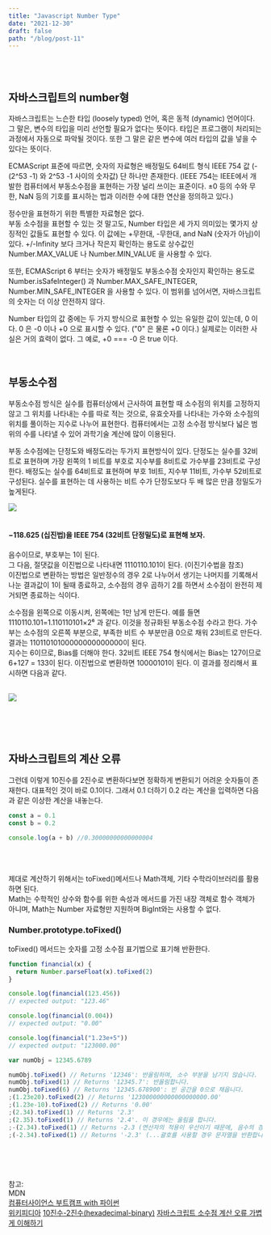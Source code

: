 ```yaml
---
title: "Javascript Number Type"
date: "2021-12-30"
draft: false
path: "/blog/post-11"
---
```


<br>
<br>

## 자바스크립트의 number형

자바스크립트는 느슨한 타입 (loosely typed) 언어, 혹은 동적 (dynamic) 언어이다.  
그 말은, 변수의 타입을 미리 선언할 필요가 없다는 뜻이다.
타입은 프로그램이 처리되는 과정에서 자동으로 파악될 것이다.
또한 그 말은 같은 변수에 여러 타입의 값을 넣을 수 있다는 뜻이다.

ECMAScript 표준에 따르면, 숫자의 자료형은 배정밀도 64비트 형식 IEEE 754 값 (-(2^53 -1) 와 2^53 -1 사이의 숫자값) 단 하나만 존재한다. (IEEE 754는 IEEE에서 개발한 컴퓨터에서 부동소수점을 표현하는 가장 널리 쓰이는 표준이다. ±0 등의 수와 무한, NaN 등의 기호를 표시하는 법과 이러한 수에 대한 연산을 정의하고 있다.)

정수만을 표현하기 위한 특별한 자료형은 없다.  
부동 소수점을 표현할 수 있는 것 말고도, Number 타입은 세 가지 의미있는 몇가지 상징적인 값들도 표현할 수 있다. 이 값에는 +무한대, -무한대, and NaN (숫자가 아님)이 있다.
+/-Infinity 보다 크거나 작은지 확인하는 용도로 상수값인 Number.MAX_VALUE 나 Number.MIN_VALUE 을 사용할 수 있다.

또한, ECMAScript 6 부터는 숫자가 배정밀도 부동소수점 숫자인지 확인하는 용도로 Number.isSafeInteger() 과 Number.MAX_SAFE_INTEGER, Number.MIN_SAFE_INTEGER 을 사용할 수 있다. 이 범위를 넘어서면, 자바스크립트의 숫자는 더 이상 안전하지 않다.

Number 타입의 값 중에는 두 가지 방식으로 표현할 수 있는 유일한 값이 있는데, 0 이다. 0 은 -0 이나 +0 으로 표시할 수 있다. ("0" 은 물론 +0 이다.) 실제로는 이러한 사실은 거의 효력이 없다. 그 예로, +0 === -0 은 true 이다.

<br>

## 부동소수점

부동소수점 방식은 실수를 컴퓨터상에서 근사하여 표현할 때 소수점의 위치를 고정하지 않고 그 위치를 나타내는 수를 따로 적는 것으로, 유효숫자를 나타내는 가수와 소수점의 위치를 풀이하는 지수로 나누어 표현한다. 컴퓨터에서는 고정 소수점 방식보다 넓은 범위의 수를 나타낼 수 있어 과학기술 계산에 많이 이용된다.

부동 소수점에는 단정도와 배정도라는 두가지 표현방식이 있다. 단정도는 실수를 32비트로 표현하며 가장 왼쪽의 1 비트를 부호로 지수부를 8비트로 가수부를 23비트로 구성한다.
배정도는 실수를 64비트로 표현하며 부호 1비트, 지수부 11비트, 가수부 52비트로 구성된다. 실수를 표현하는 데 사용하는 비트 수가 단정도보다 두 배 많은 만큼 정밀도가 높게된다.

<img src="https://upload.wikimedia.org/wikipedia/commons/thumb/8/88/General_floating_point_ko.svg/1000px-General_floating_point_ko.svg.png">

<br>
<br>

#### −118.625 (십진법)을 IEEE 754 (32비트 단정밀도)로 표현해 보자.

음수이므로, 부호부는 1이 된다.  
그 다음, 절댓값을 이진법으로 나타내면 1110110.101이 된다. (이진기수법을 참조)  
이진법으로 변환하는 방법은 일반정수의 경우 2로 나누어서 생기는 나머지를 기록해서 나눈 결과값이 1이 될때 종료하고, 소수점의 경우 곱하기 2를 하면서 소수점이 완전히 제거되면 종료하는 식이다.

소수점을 왼쪽으로 이동시켜, 왼쪽에는 1만 남게 만든다. 예를 들면 1110110.101=1.110110101×2⁶ 과 같다. 이것을 정규화된 부동소수점 수라고 한다.
가수부는 소수점의 오른쪽 부분으로, 부족한 비트 수 부분만큼 0으로 채워 23비트로 만든다. 결과는 11011010100000000000000이 된다.  
지수는 6이므로, Bias를 더해야 한다. 32비트 IEEE 754 형식에서는 Bias는 127이므로 6+127 = 133이 된다. 이진법으로 변환하면 10000101이 된다.
이 결과를 정리해서 표시하면 다음과 같다.
<br>
<br>

<img src="https://upload.wikimedia.org/wikipedia/commons/thumb/6/68/Float_point_example_frac.svg/1200px-Float_point_example_frac.svg.png">

<br>
<br>
<br>
<br>
<br>

## 자바스크립트의 계산 오류

그런데 이렇게 10진수를 2진수로 변환하다보면 정확하게 변환되기 어려운 숫자들이 존재한다.
대표적인 것이 바로 0.1이다. 그래서 0.1 더하기 0.2 라는 계산을 입력하면 다음과 같은 이상한 계산을 내놓는다.

```javascript
const a = 0.1
const b = 0.2

console.log(a + b) //0.30000000000000004
```

<br>
<br>

제대로 계산하기 위해서는 toFixed()메서드나 Math객체, 기타 수학라이브러리를 활용하면 된다.  
Math는 수학적인 상수와 함수를 위한 속성과 메서드를 가진 내장 객체로 함수 객체가 아니며, Math는 Number 자료형만 지원하며 BigInt와는 사용할 수 없다.

### Number.prototype.toFixed()

toFixed() 메서드는 숫자를 고정 소수점 표기법으로 표기해 반환한다.

```javascript
function financial(x) {
  return Number.parseFloat(x).toFixed(2)
}

console.log(financial(123.456))
// expected output: "123.46"

console.log(financial(0.004))
// expected output: "0.00"

console.log(financial("1.23e+5"))
// expected output: "123000.00"

var numObj = 12345.6789

numObj.toFixed() // Returns '12346': 반올림하며, 소수 부분을 남기지 않습니다.
numObj.toFixed(1) // Returns '12345.7': 반올림합니다.
numObj.toFixed(6) // Returns '12345.678900': 빈 공간을 0으로 채웁니다.
;(1.23e20).toFixed(2) // Returns '123000000000000000000.00'
;(1.23e-10).toFixed(2) // Returns '0.00'
;(2.34).toFixed(1) // Returns '2.3'
;(2.35).toFixed(1) // Returns '2.4'. 이 경우에는 올림을 합니다.
;-(2.34).toFixed(1) // Returns -2.3 (연산자의 적용이 우선이기 때문에, 음수의 경우 문자열로 반환하지 않습니다...)
;(-2.34).toFixed(1) // Returns '-2.3' (...괄호를 사용할 경우 문자열을 반환합니다.)
```

<br>
<br>
<br>

참고:  
MDN  
[컴퓨터사이언스 부트캠프 with 파이썬](https://thebook.io/006950/ch03/03/)  
[위키피디아](https://ko.wikipedia.org/wiki/%EB%B6%80%EB%8F%99%EC%86%8C%EC%88%98%EC%A0%90)
[10진수-2진수(hexadecimal-binary)](https://box0830.tistory.com/155)
[자바스크립트 소수점 계산 오류 가볍게 이해하기](https://bigtop.tistory.com/47)

